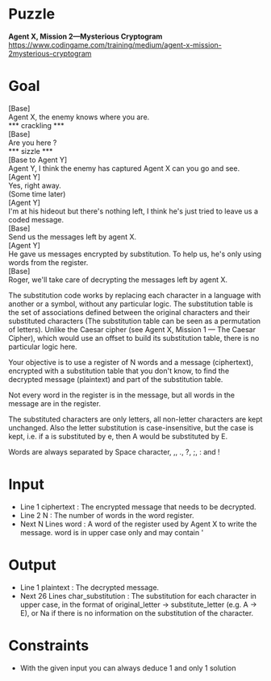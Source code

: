# Puzzle
**Agent X, Mission 2—Mysterious Cryptogram** https://www.codingame.com/training/medium/agent-x-mission-2mysterious-cryptogram

# Goal
[Base]  
Agent X, the enemy knows where you are.  
*** crackling ***  
[Base]  
Are you here ?  
*** sizzle ***  
[Base to Agent Y]  
Agent Y, I think the enemy has captured Agent X can you go and see.  
[Agent Y]  
Yes, right away.  
(Some time later)  
[Agent Y]  
I'm at his hideout but there's nothing left, I think he's just tried to leave us a coded message.  
[Base]  
Send us the messages left by agent X.  
[Agent Y]  
He gave us messages encrypted by substitution. To help us, he's only using words from the register.  
[Base]  
Roger, we'll take care of decrypting the messages left by agent X.  

The substitution code works by replacing each character in a language with another or a symbol, without any particular logic. The substitution table is the set of associations defined between the original characters and their substituted characters (The substitution table can be seen as a permutation of letters). Unlike the Caesar cipher (see Agent X, Mission 1 — The Caesar Cipher), which would use an offset to build its substitution table, there is no particular logic here.

Your objective is to use a register of N words and a message (ciphertext), encrypted with a substitution table that you don't know, to find the decrypted message (plaintext) and part of the substitution table.

Not every word in the register is in the message, but all words in the message are in the register.

The substituted characters are only letters, all non-letter characters are kept unchanged. Also the letter substitution is case-insensitive, but the case is kept, i.e. if a is substituted by e, then A would be substituted by E.

Words are always separated by Space character, ,, ., ?, ;, : and !

# Input
* Line 1 ciphertext : The encrypted message that needs to be decrypted.
* Line 2 N : The number of words in the word register.
* Next N Lines word : A word of the register used by Agent X to write the message. word is in upper case only and may contain '

# Output
* Line 1 plaintext : The decrypted message.
* Next 26 Lines char_substitution : The substitution for each character in upper case, in the format of original_letter -> substitute_letter (e.g. A -> E), or Na if there is no information on the substitution of the character.

# Constraints
* With the given input you can always deduce 1 and only 1 solution
